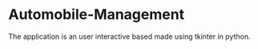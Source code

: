 # Automobile-Management
The application is an user interactive based made using tkinter in python. 
